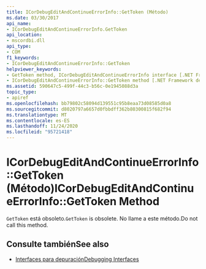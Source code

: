 ```yaml
---
title: ICorDebugEditAndContinueErrorInfo::GetToken (Método)
ms.date: 03/30/2017
api_name:
- ICorDebugEditAndContinueErrorInfo.GetToken
api_location:
- mscordbi.dll
api_type:
- COM
f1_keywords:
- ICorDebugEditAndContinueErrorInfo::GetToken
helpviewer_keywords:
- GetToken method, ICorDebugEditAndContinueErrorInfo interface [.NET Framework debugging]
- ICorDebugEditAndContinueErrorInfo::GetToken method [.NET Framework debugging]
ms.assetid: 590647c5-499f-44c3-b56c-0e1945088d3a
topic_type:
- apiref
ms.openlocfilehash: bb79802c58094d139551c95b8eaa73d08585d0a8
ms.sourcegitcommit: d8020797a6657d0fbbdff362b80300815f682f94
ms.translationtype: MT
ms.contentlocale: es-ES
ms.lasthandoff: 11/24/2020
ms.locfileid: "95721418"
---
```

# <a name="icordebugeditandcontinueerrorinfogettoken-method"></a><span data-ttu-id="67e02-102">ICorDebugEditAndContinueErrorInfo::GetToken (Método)</span><span class="sxs-lookup"><span data-stu-id="67e02-102">ICorDebugEditAndContinueErrorInfo::GetToken Method</span></span>

<span data-ttu-id="67e02-103">`GetToken` está obsoleto.</span><span class="sxs-lookup"><span data-stu-id="67e02-103">`GetToken` is obsolete.</span></span> <span data-ttu-id="67e02-104">No llame a este método.</span><span class="sxs-lookup"><span data-stu-id="67e02-104">Do not call this method.</span></span>  
  
## <a name="see-also"></a><span data-ttu-id="67e02-105">Consulte también</span><span class="sxs-lookup"><span data-stu-id="67e02-105">See also</span></span>

- [<span data-ttu-id="67e02-106">Interfaces para depuración</span><span class="sxs-lookup"><span data-stu-id="67e02-106">Debugging Interfaces</span></span>](debugging-interfaces.md)
